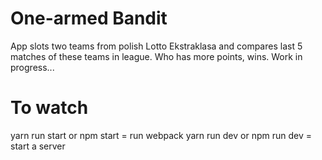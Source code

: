 # One-armed Bandit

App slots two teams from polish Lotto Ekstraklasa and compares last 5 matches of these teams in league. Who has more points, wins.
Work in progress...


# To watch
yarn run start or npm start =  run webpack
                    yarn run dev or npm run dev = start a server
